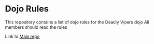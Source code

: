 Dojo Rules
==========

This repository contains a list of dojo rules for the Deadly Vipers dojo
All members should read the rules

Link to [Main repo](https://github.com/deadlyvipers)
